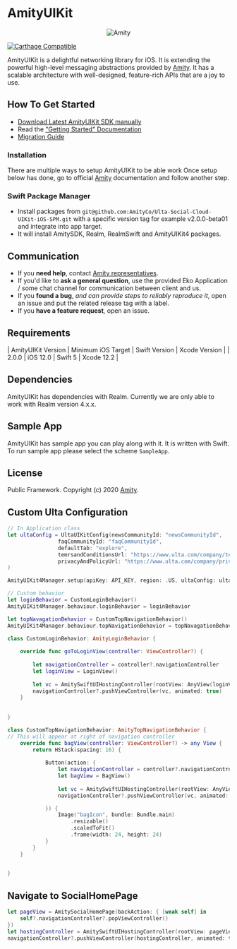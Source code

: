 
# AmityUIKit

<p align="center" >
  <img src="https://global-uploads.webflow.com/5eddccffdb3c6a27f79757c1/604f017e59681e734c3bd995_nav-logo.png" alt="Amity" title="AmityUIKit">
</p>

[![Carthage Compatible](https://img.shields.io/badge/Carthage-compatible-4BC51D.svg?style=flat)](https://github.com/Carthage/Carthage)

AmityUIKit is a delightful networking library for iOS. It is extending the powerful high-level messaging abstractions provided by [Amity](https://www.amity.co). It has a scalable architecture with well-designed, feature-rich APIs that are a joy to use.

## How To Get Started

- [Download Latest AmityUIKit SDK manually](https://docs.amity.co/uikit/ios/changelog)
- Read the ["Getting Started" Documentation](https://docs.amity.co/uikit/ios/getting-started)
- [Migration Guide](https://docs.amity.co/announcements/migration-guide)

### Installation

There are multiple ways to setup AmityUIKit to be able work
Once setup below has done, go to official [Amity](https://docs.amity.co/uikit/ios/getting-started) documentation and follow another step.

### Swift Package Manager

- Install packages from `git@github.com:AmityCo/Ulta-Social-Cloud-UIKit-iOS-SPM.git` with a specific version tag for example v2.0.0-beta01 and integrate into app target.
- It will install AmitySDK, Realm, RealmSwift and AmityUIKit4 packages.

## Communication

- If you **need help**, contact [Amity representatives](https://www.amity.co).
- If you'd like to **ask a general question**, use the provided Eko Application / some chat channel for communication between client and us.
- If you **found a bug**, _and can provide steps to reliably reproduce it_, open an issue and put the related release tag with a label.
- If you **have a feature request**, open an issue.

## Requirements

| AmityUIKit Version | Minimum iOS Target  | Swift Version | Xcode Version |
| 2.0.0 | iOS 12.0 | Swift 5 | Xcode 12.2 |

## Dependencies

AmityUIKit has dependencies with Realm. Currently we are only able to work with Realm version 4.x.x.

## Sample App

AmityUIKit has sample app you can play along with it. It is written with Swift.
To run sample app please select the scheme `SampleApp`.

## License

Public Framework. Copyright (c) 2020 [Amity](https://www.amity.co).

## Custom Ulta Configuration

``` swift
// In Application class
let ultaConfig = UltaUIKitConfig(newsCommunityId: "newsCommunityId",
                faqCommunityId: "faqCommunityId",
                defaultTab: "explore",
                temrsandConditionsUrl: "https://www.ulta.com/company/terms-and-conditions",
                privacyAndPolicyUrl: "https://www.ulta.com/company/privacy"
)

AmityUIKit4Manager.setup(apiKey: API_KEY, region: .US, ultaConfig: ultaConfig)

// Custom behavior
let loginBehavior = CustomLoginBehavior()
AmityUIKit4Manager.behaviour.loginBehavior = loginBehavior

let topNavagationBehavior = CustomTopNavigationBehavior()
AmityUIKit4Manager.behaviour.topNavigationBehavior = topNavagationBehavior

class CustomLoginBehavior: AmityLoginBehavior {
    
    override func goToLoginView(controller: ViewController?) {
        
        let navigationController = controller?.navigationController
        let loginView = LoginView()
        
        let vc = AmitySwiftUIHostingController(rootView: AnyView(loginView))
        navigationController?.pushViewController(vc, animated: true)
    }
    
    
}

class CustomTopNavigationBehavior: AmityTopNavigationBehavior {
// This will appear at right of navigation controller
    override func bagView(controller: ViewController?) -> any View {
        return HStack(spacing: 16) {
            
            Button(action: {
                let navigationController = controller?.navigationController
                let bagView = BagView()
                
                let vc = AmitySwiftUIHostingController(rootView: AnyView(cartView))
                navigationController?.pushViewController(vc, animated: true)

            }) {
                Image("bagIcon", bundle: Bundle.main)
                    .resizable()
                    .scaledToFit()
                    .frame(width: 24, height: 24)
            }
        }
    }
    

}
```

## Navigate to SocialHomePage
``` swift
let pageView = AmitySocialHomePage(backAction: { [weak self] in
    self?.navigationController?.popViewController()
})
let hostingController = AmitySwiftUIHostingController(rootView: pageView)
navigationController?.pushViewController(hostingController, animated: true)
```
